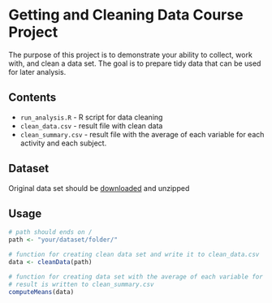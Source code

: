Getting and Cleaning Data Course Project
================

The purpose of this project is to demonstrate your ability to collect, work with, and clean a data set. The goal is to prepare tidy data that can be used for later analysis.

Contents
--------------

* `run_analysis.R` - R script for data cleaning
* `clean_data.csv` - result file with clean data
* `clean_summary.csv` - result file with the average of each variable for each activity and each subject.

Dataset
--------------
Original data set should be [downloaded](https://d396qusza40orc.cloudfront.net/getdata%2Fprojectfiles%2FUCI%20HAR%20Dataset.zip) and unzipped

Usage
---------------
```R
# path should ends on /
path <- "your/dataset/folder/" 

# function for creating clean data set and write it to clean_data.csv
data <- cleanData(path) 

# function for creating data set with the average of each variable for each activity and each subject
# result is written to clean_summary.csv
computeMeans(data) 
```